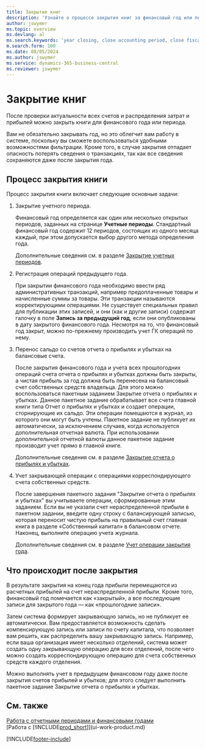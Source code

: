 ```yaml
---
title: Закрытие книг
description: 'Узнайте о процессе закрытия книг за финансовый год или период, а также о том, что происходит после закрытия в конце года.'
author: jswymer
ms.topic: overview
ms.devlang: al
ms.search.keywords: 'year closing, close accounting period, close fiscal year, bank account detailed trial balance'
m.search.form: 100
ms.date: 08/05/2024
ms.author: jswymer
ms.service: dynamics-365-business-central
ms.reviewer: jswymer
---
```


# Закрытие книг
После проверки актуальности всех счетов и распределения затрат и прибылей можно закрыть книги для финансового года или периода.

Вам не обязательно закрывать год, но это облегчит вам работу в системе, поскольку вы сможете воспользоваться удобными возможностями фильтрации. Кроме того, в случае закрытия отпадает опасность потерять сведения о транзакциях, так как все сведения сохраняются даже после закрытия года.

## Процесс закрытия книги
Процесс закрытия книги включает следующие основные задачи:

1. Закрытие учетного периода.

    Финансовый год определяется как один или несколько открытых периодов, заданных на странице **Учетные периоды**. Стандартный финансовый год содержит 12 периодов, состоящих из одного месяца каждый, при этом допускается выбор другого метода определения года.

    Дополнительные сведения см. в разделе [Закрытие учетных периодов](year-close-account-periods.md).
2. Регистрация операций предыдущего года.

    При закрытии финансового года необходимо ввести ряд административных транзакций, например предоплаченные товары и начисленные суммы за товары. Эти транзакции называются корректирующими операциями. Не существует специальных правил для публикации этих записей, и они (как и другие записи) содержат галочку в поле **Запись за предыдущий год**, если они опубликованы в дату закрытого финансового года. Несмотря на то, что финансовый год закрыт, можно по-прежнему производить учет ГК операций по нему.
3. Перенос сальдо со счетов отчета о прибылях и убытках на балансовые счета.

    После закрытия финансового года и учета всех прошлогодних операций счета отчета о прибылях и убытках должны быть закрыты, а чистая прибыль за год должна быть перенесена на балансовый счет собственных средств владельца. Для этого можно воспользоваться пакетным заданием Закрытие отчета о прибылях и убытках. Данное пакетное задание обрабатывает все счета главной книги типа Отчет о прибылях и убытках и создает операции, сторнирующие их сальдо. Эти операции помещаются в журнал, из которого они могут быть учтены. Пакетное задание не публикует их автоматически, за исключением случаев, когда используется дополнительная отчетная валюта. При использовании дополнительной отчетной валюты данное пакетное задание производит учет прямо в главной книге.

    Дополнительные сведения см. в разделе [Закрытие отчета о прибылях и убытках](year-close-income-statement.md).
4. Учет закрывающей операции с операциями корреспондирующего счета собственных средств.

    После завершения пакетного задания "Закрытие отчета о прибылях и убытках" вы учитываете операции, сформированные этим заданием. Если вы не указали счет нераспределенной прибыли в пакетном задании, введите одну строку с балансирующей записью, которая переносит чистую прибыль на правильный счет главная книга в разделе «Собственный капитал» в балансовом отчете. Наконец, выполните операцию учета журнала.

    Дополнительные сведения см. в разделе [Учет операции закрытия года](year-how-post-year-end-close-entry.md).

## Что происходит после закрытия

В результате закрытия на конец года прибыли перемещаются из расчетных прибылей на счет нераспределенной прибыли. Кроме того, финансовый год помечается как «закрытый», а все последующие записи для закрытого года — как «прошлогодние записи».

Затем система формирует закрывающую запись, но не публикует ее автоматически. Вам предоставляется возможность сделать компенсирующую запись или записи по счету капитала, что позволяет вам решить, как распределить вашу закрывающую запись. Например, если ваша организация имеет несколько отделений, система может создать одну закрывающую операцию для всех отделений, после чего можно создать корреспондирующую операцию для счета собственных средств каждого отделения.

Можно выполнять учет в предыдущем финансовом году даже после закрытия счетов прибылей и убытков; для этого следует выполнить пакетное задание Закрытие отчета о прибылях и убытках.

## См. также

[Работа с отчетными периодами и финансовыми годами](finance-accounting-periods-and-fiscal-years.md)    
[Работа с [!INCLUDE[prod_short](includes/prod_short.md)]](ui-work-product.md)    


[!INCLUDE[footer-include](includes/footer-banner.md)]